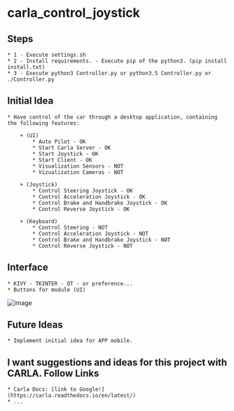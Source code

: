 # carla_control_joystick

## Steps

    * 1 - Execute settings.sh
    * 2 - Install requirements. - Execute pip of the python3. (pip install install.txt)
    * 3 - Execute python3 Controller.py or python3.5 Controller.py or ./Controller.py

## Initial Idea

    * Have control of the car through a desktop application, containing the following features:

        + (UI)
            * Auto Pilot - OK
            * Start Carla Server - OK
            * Start Joystick - OK
            * Start Client - OK
            * Visualization Sensors - NOT
            * Vizualization Cameras - NOT

        + (Joystick)
            * Control Steering Joystick - OK
            * Control Acceleration Joystick - OK
            * Control Brake and Handbrake Joystick - OK
            * Control Reverse Joystick - OK
  
        + (Keyboard)
            * Control Steering - NOT
            * Control Acceleration Joystick - NOT
            * Control Brake and Handbrake Joystick - NOT
            * Control Reverse Joystick - NOT

## Interface

    * KIVY - TKINTER - QT - or preference...
    * Buttons for module (UI)
   
   ![image](https://github.com/jobino/carla_control_joystick/blob/master/images/image-01.png)

## Future Ideas

    * Implement initial idea for APP mobile.

## I want suggestions and ideas for this project with CARLA. Follow Links

    * Carla Docs: [link to Google!](https://carla.readthedocs.io/en/latest/)
    * ...
